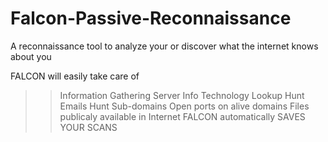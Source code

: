 # Falcon-Passive-Reconnaissance
A reconnaissance tool to analyze your or discover what the internet knows about you

FALCON will easily take care of
>> Information Gathering
>> Server Info
>> Technology Lookup
>> Hunt Emails
>> Hunt Sub-domains
>> Open ports on alive domains
>> Files publicaly available in Internet
FALCON automatically SAVES YOUR SCANS

